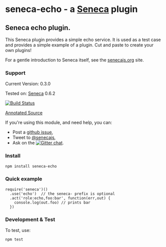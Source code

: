 # seneca-echo - a [Seneca](http://senecajs.org) plugin


## Seneca echo plugin. 

This Seneca plugin provides a simple echo service. It is used as a
test case and provides a simple example of a plugin. Cut and paste to
create your own plugins!

For a gentle introduction to Seneca itself, see the
[senecajs.org](http://senecajs.org) site.


### Support

Current Version: 0.3.0

Tested on: [Seneca](//github.com/rjrodger/seneca) 0.6.2

[![Build Status](https://travis-ci.org/rjrodger/seneca-echo.png?branch=master)](https://travis-ci.org/rjrodger/seneca-echo)

[Annotated Source](http://rjrodger.github.io/seneca-echo/doc/echo.html)

If you're using this module, and need help, you can:

   * Post a [github issue](//github.com/rjrodger/seneca-echo/issues),
   * Tweet to [@senecajs](http://twitter.com/senecajs),
   * Ask on the [![Gitter chat](https://badges.gitter.im/rjrodger/seneca-echo.png)](https://gitter.im/rjrodger/seneca-echo).


### Install

```sh
npm install seneca-echo
```


### Quick example

```
require('seneca')()
  .use('echo')  // the seneca- prefix is optional
  .act('role:echo,foo:bar', function(err,out) {
    console.log(out.foo) // prints bar
  })
```


### Development & Test

To test, use:

```sh
npm test
```


